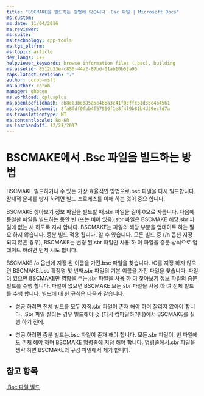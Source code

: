 ```yaml
---
title: "BSCMAKE을 빌드하는 방법에 있습니다. Bsc 파일 | Microsoft Docs"
ms.custom: 
ms.date: 11/04/2016
ms.reviewer: 
ms.suite: 
ms.technology: cpp-tools
ms.tgt_pltfrm: 
ms.topic: article
dev_langs: C++
helpviewer_keywords: browse information files (.bsc), building
ms.assetid: 8512b33e-c856-44a2-87bd-01ab10b52a95
caps.latest.revision: "7"
author: corob-msft
ms.author: corob
manager: ghogen
ms.workload: cplusplus
ms.openlocfilehash: cb8e03bed85a5e466a3c41f0cffc51d35c4b4561
ms.sourcegitcommit: 8fa8fdf0fbb4f57950f1e8f4f9b81b4d39ec7d7a
ms.translationtype: MT
ms.contentlocale: ko-KR
ms.lasthandoff: 12/21/2017
---
```

# <a name="how-bscmake-builds-a-bsc-file"></a>BSCMAKE에서 .Bsc 파일을 빌드하는 방법
BSCMAKE 빌드하거나 수 있는 가장 효율적인 방법으로.bsc 파일을 다시 빌드합니다. 잠재적 문제를 방지 하려면 빌드 프로세스를 이해 하는 것이 중요 합니다.  
  
 BSCMAKE 찾아보기 정보 파일을 빌드할 때.sbr 파일을 길이 0으로 자릅니다. 다음에 동일한 파일을 빌드하는 동안 빈 (또는 비어 있음).sbr 파일은 BSCMAKE 해당.sbr 파일에 없는 새 하도록 지시 합니다. BSCMAKE는 파일의 해당 부분을 업데이트 하는 필요 하지 않습니다. 증분 빌드 적용 됩니다. 알 수 있습니다. 모든 빌드 중 (/n 옵션 지정 되지 않은 경우), BSCMAKE는 변경 된.sbr 파일만 사용 하 여 파일을 증분 방식으로 업데이트 하려면 먼저 시도 합니다.  
  
 BSCMAKE /o 옵션에 지정 된 이름을 가진.bsc 파일을 찾습니다. /O를 지정 하지 않으면 BSCMAKE.bsc 확장명 첫 번째.sbr 파일의 기본 이름을 가진 파일을 찾습니다. 파일이 있으면 BSCMAKE만 영향을 주는.sbr 파일을 사용 하 여 찾아보기 정보 파일의 증분 빌드를 수행 합니다. 파일이 없으면 BSCMAKE 모든.sbr 파일을 사용 하 여 전체 빌드를 수행 합니다. 빌드에 대 한 규칙은 다음과 같습니다.  
  
-   성공 하려면 전체 빌드를 모두 지정.sbr 파일이 존재 해야 하며 잘리지 않아야 합니다. .Sbr 파일 잘리는 경우 빌드해야 것 (다시 컴파일하거나)에서 BSCMAKE를 실행 하기 전에.  
  
-   성공 하려면 증분 빌드는.bsc 파일이 존재 해야 합니다. 모든.sbr 파일이, 빈 파일에도 존재 해야 하며 BSCMAKE 명령줄에 지정 해야 합니다. 명령줄에서.sbr 파일을 생략 하면 BSCMAKE의 구성 파일에서 제거 합니다.  
  
## <a name="see-also"></a>참고 항목  
 [.Bsc 파일 빌드](../../build/reference/building-a-dot-bsc-file.md)